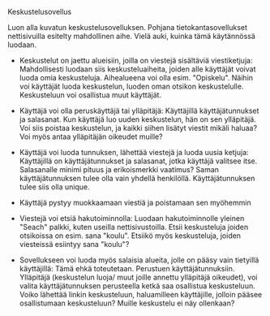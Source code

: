 Keskustelusovellus

Luon alla kuvatun keskustelusovelluksen. Pohjana tietokantasovellukset nettisivuilla esitelty mahdollinen aihe. Vielä auki, kuinka tämä käytännössä luodaan. 

- Keskustelut on jaettu alueisiin, joilla on viestejä sisältäviä viestiketjuja: Mahdollisesti luodaan siis keskusteluaiheita, joiden alle käyttäjät voivat luoda omia keskusteluja. Aihealueena voi olla esim. "Opiskelu". Näihin voi käyttäjät luoda keskustelun, luoden oman otsikon keskustelulle. Keskusteluun voi osallistua muut käyttäjät. 
    
- Käyttäjä voi olla peruskäyttäjä tai ylläpitäjä: Käyttäjillä käyttäjätunnukset ja salasanat. Kun käyttäjä luo uuden keskustelun, hän on sen ylläpitäjä. Voi siis poistaa keskustelun, ja kaikki siihen lisätyt viestit mikäli haluaa? Voi myös antaa ylläpitäjän oikeudet muille?
  
- Käyttäjä voi luoda tunnuksen, lähettää viestejä ja luoda uusia ketjuja: Käyttäjillä on käyttäjätunnukset ja salasanat, jotka käyttäjä valitsee itse. Salasanalle minimi pituus ja erikoismerkki vaatimus? Saman käyttäjätunnuksen tulee olla vain yhdellä henkilöllä. Käyttäjätunnuksen tulee siis olla unique.
    
- Käyttäjä pystyy muokkaamaan viestiä ja poistamaan sen myöhemmin

- Viestejä voi etsiä hakutoiminnolla: Luodaan hakutoiminnolle yleinen "Seach" palkki, kuten useilla nettisivustoilla. Etsii keskusteluja joiden otsikoissa on esim. sana "koulu". Etsiikö myös keskusteluja, joiden viesteissä esiintyy sana "koulu"?
  
- Sovellukseen voi luoda myös salaisia alueita, jolle on pääsy vain tietyillä käyttäjillä: Tämä ehkä toteutetaan. Perustuen käyttäjätunnuksiin. Ylläpitäjä (keskustelun luoja/ muut joille annettu ylläpitäjä oikeudet), voi valita käyttäjätunnuksen perusteella ketkä saa osallistua keskusteluun. Voiko lähettää linkin keskusteluun, haluamilleen käyttäjille, jolloin pääsee osallistumaan keskusteluun? Muille keskustelu ei näy ollenkaan?
